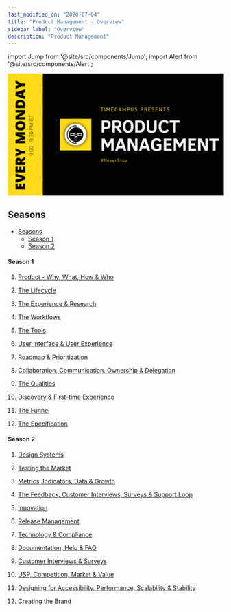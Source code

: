 ```yaml
---
last_modified_on: "2020-07-04"
title: "Product Management - Overview"
sidebar_label: "Overview"
description: "Product Management"
---
```


import Jump from '@site/src/components/Jump';
import Alert from '@site/src/components/Alert';

[![IMAGE ALT TEXT](ProductManagement.png)](https://www.youtube.com/playlist?list=PLk3IxQI7FqsX7PSR_p3w9n7uK2GcoVgm8 "The Product Management Series from Timecampus")

## Seasons

- [Seasons](#seasons)
    - [Season 1](#season-1)
    - [Season 2](#season-2)

#### Season 1

1. [Product - Why, What, How & Who](Season-1/PM-S01E01/README.md)

2. [The Lifecycle](Season-1/PM-S01E02/README.md)

3. [The Experience & Research](Season-1/PM-S01E03/README.md)

4. [The Workflows](Season-1/PM-S01E04/README.md)

5. [The Tools](Season-1/PM-S01E05/README.md)

6. [User Interface & User Experience](Season-1/PM-S01E06/README.md)

7. [Roadmap & Prioritization](Season-1/PM-S01E07/README.md)

8. [Collaboration, Communication, Ownership & Delegation](Season-1/PM-S01E08/README.md)

9. [The Qualities](Season-1/PM-S01E09/README.md)

10. [Discovery & First-time Experience](Season-1/PM-S01E10/README.md)

11. [The Funnel](Season-1/PM-S01E11/README.md)

12. [The Specification](Season-1/PM-S01E12/README.md)

#### Season 2

1. [Design Systems](Season-2/PM-S02E01/README.md)

2. [Testing the Market](Season-2/PM-S02E02/README.md)

3. [Metrics, Indicators, Data & Growth](Season-2/PM-S02E03/README.md)

4. [The Feedback, Customer Interviews, Surveys & Support Loop](Season-2/PM-S02E04/README.md)

5. [Innovation](Season-2/PM-S02E05/README.md)

6. [Release Management](Season-2/PM-S02E06/README.md)

7. [Technology & Compliance](Season-2/PM-S02E07/README.md)

8. [Documentation, Help & FAQ](Season-2/PM-S02E08/README.md)

9. [Customer Interviews & Surveys](Season-2/PM-S02E09/README.md)

10. [USP, Competition, Market & Value](Season-2/PM-S02E10/README.md)

11. [Designing for Accessibility, Performance, Scalability & Stability](Season-2/PM-S02E11/README.md)

12. [Creating the Brand](Season-2/PM-S02E12/README.md)